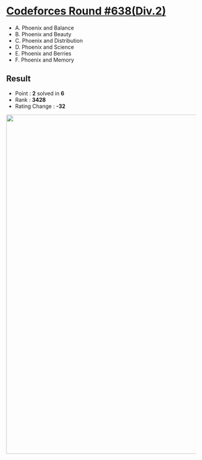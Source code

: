 # [Codeforces Round #638(Div.2)](https://codeforces.com/contest/1348)

  * A. Phoenix and Balance
  * B. Phoenix and Beauty
  * C. Phoenix and Distribution
  * D. Phoenix and Science
  * E. Phoenix and Berries
  * F. Phoenix and Memory
  
## Result
  * Point : **2** solved in **6**
  * Rank : **3428**
  * Rating Change : **-32**

<img src="https://github.com/Weaasel/PS_algorithm/blob/master/Codeforces/Round%20%23638(Div.2)/_Codeforces_Round638_Div2.png?raw=true" width="900">
